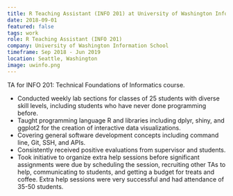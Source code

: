 ```yaml
---
title: R Teaching Assistant (INFO 201) at University of Washington Information School (Sep 2018 - Jun 2019)
date: 2018-09-01
featured: false
tags: work
role: R Teaching Assistant (INFO 201)
company: University of Washington Information School
timeframe: Sep 2018 - Jun 2019
location: Seattle, Washington
image: uwinfo.png
---
```

TA for INFO 201: Technical Foundations of Informatics course.

- Conducted weekly lab sections for classes of 25 students with diverse skill levels, including students who have never done programming before.
- Taught programming language R and libraries including dplyr, shiny, and ggplot2 for the creation of interactive data visualizations.
- Covering general software development concepts including command line, Git, SSH, and APIs.
- Consistently received positive evaluations from supervisor and students.
- Took initiative to organize extra help sessions before significant assignments were due by scheduling the session, recruiting other TAs to help, communicating to students, and getting a budget for treats and coffee. Extra help sessions were very successful and had attendance of 35-50 students.